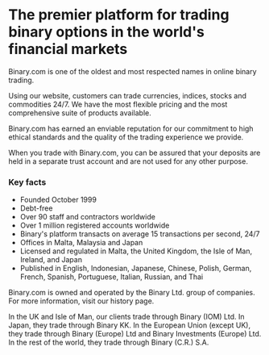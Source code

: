 # The premier platform for trading binary options in the world's financial markets

Binary.com is one of the oldest and most respected names in online binary trading.

Using our website, customers can trade currencies, indices, stocks and commodities 24/7. We have the most flexible pricing and the most comprehensive suite of products available.

Binary.com has earned an enviable reputation for our commitment to high ethical standards and the quality of the trading experience we provide.

When you trade with Binary.com, you can be assured that your deposits are held in a separate trust account and are not used for any other purpose.

### Key facts

- Founded October 1999
- Debt-free
- Over 90 staff and contractors worldwide
- Over 1 million registered accounts worldwide
- Binary's platform transacts on average 15 transactions per second, 24/7
- Offices in Malta, Malaysia and Japan
- Licensed and regulated in Malta, the United Kingdom, the Isle of Man, Ireland, and Japan
- Published in English, Indonesian, Japanese, Chinese, Polish, German, French, Spanish, Portuguese, Italian, Russian, and Thai

Binary.com is owned and operated by the Binary Ltd. group of companies. For more information, visit our history page.

In the UK and Isle of Man, our clients trade through Binary (IOM) Ltd. In Japan, they trade through Binary KK. In the European Union (except UK), they trade through Binary (Europe) Ltd and Binary Investments (Europe) Ltd. In the rest of the world, they trade through Binary (C.R.) S.A.